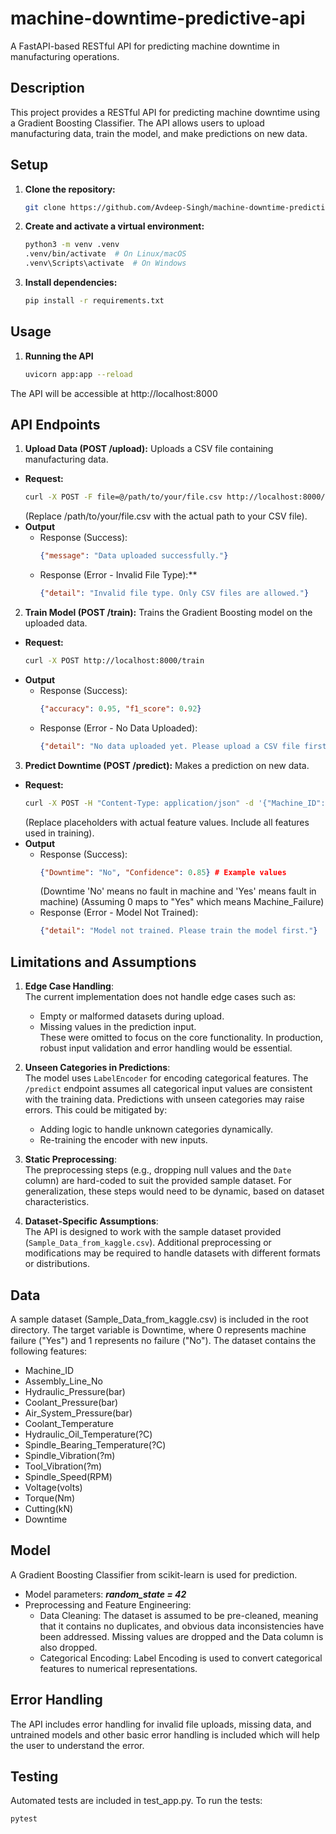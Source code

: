 # machine-downtime-predictive-api
A FastAPI-based RESTful API for predicting machine downtime in manufacturing operations.

## Description

This project provides a RESTful API for predicting machine downtime using a Gradient Boosting Classifier. The API allows users to upload manufacturing data, train the model, and make predictions on new data.

## Setup

1. **Clone the repository:**
   ```bash
   git clone https://github.com/Avdeep-Singh/machine-downtime-predictive-api
2. **Create and activate a virtual environment:**
    ```bash
    python3 -m venv .venv
    .venv/bin/activate  # On Linux/macOS
    .venv\Scripts\activate  # On Windows
3. **Install dependencies:**
    ```bash
    pip install -r requirements.txt
## Usage
1. **Running the API**
    ```bash
    uvicorn app:app --reload
The API will be accessible at http://localhost:8000

## API Endpoints
1. **Upload Data (POST /upload):**
Uploads a CSV file containing manufacturing data.
- **Request:**
    ```bash
    curl -X POST -F file=@/path/to/your/file.csv http://localhost:8000/upload
    ```
    (Replace /path/to/your/file.csv with the actual path to your CSV file).
- **Output**
   - Response (Success):
     ```json
     {"message": "Data uploaded successfully."}
   - Response (Error - Invalid File Type):**
     ```json
     {"detail": "Invalid file type. Only CSV files are allowed."}
2. **Train Model (POST /train):**
Trains the Gradient Boosting model on the uploaded data.
- **Request:**
    ```bash
    curl -X POST http://localhost:8000/train
- **Output**
   - Response (Success):
     ```json
     {"accuracy": 0.95, "f1_score": 0.92}
   - Response (Error - No Data Uploaded):
     ```json
     {"detail": "No data uploaded yet. Please upload a CSV file first."}
3. **Predict Downtime (POST /predict):**
Makes a prediction on new data.
- **Request:**
    ```bash
    curl -X POST -H "Content-Type: application/json" -d '{"Machine_ID": "Makino-L1-Unit1-2013", "Assembly_Line_No": "Shopfloor-L1", "Hydraulic_Pressure(bar)": 71.04, "Coolant_Pressure(bar)": 6.933724915, "Air_System_Pressure(bar)": 6.284964506, "Coolant_Temperature": 25.6, "Hydraulic_Oil_Temperature(?C)": 46.0, "Spindle_Bearing_Temperature(?C)": 33.4, "Spindle_Vibration(?m)": 1.291, "Tool_Vibration(?m)": 26.492, "Spindle_Speed(RPM)": 25892.0, "Voltage(volts)": 335.0, "Torque(Nm)": 24.05532601, "Cutting(kN)": 3.58}' http://localhost:8000/predict
    ```
    (Replace placeholders with actual feature values. Include all features used in training).
- **Output**
   - Response (Success):
     ```json
     {"Downtime": "No", "Confidence": 0.85} # Example values
     ```
     (Downtime 'No' means no fault in machine and 'Yes' means fault in machine)
     (Assuming 0 maps to "Yes" which means Machine_Failure)
   - Response (Error - Model Not Trained):
     ```json
     {"detail": "Model not trained. Please train the model first."}

## Limitations and Assumptions

1. **Edge Case Handling**:  
   The current implementation does not handle edge cases such as:
   - Empty or malformed datasets during upload.  
   - Missing values in the prediction input.  
   These were omitted to focus on the core functionality. In production, robust input validation and error handling would be essential.

2. **Unseen Categories in Predictions**:  
   The model uses `LabelEncoder` for encoding categorical features. The `/predict` endpoint assumes all categorical input values are consistent with the training data. Predictions with unseen categories may raise errors. This could be mitigated by:
   - Adding logic to handle unknown categories dynamically.  
   - Re-training the encoder with new inputs.  

3. **Static Preprocessing**:  
   The preprocessing steps (e.g., dropping null values and the `Date` column) are hard-coded to suit the provided sample dataset. For generalization, these steps would need to be dynamic, based on dataset characteristics.  

4. **Dataset-Specific Assumptions**:  
   The API is designed to work with the sample dataset provided (`Sample_Data_from_kaggle.csv`). Additional preprocessing or modifications may be required to handle datasets with different formats or distributions.

## Data
A sample dataset (Sample_Data_from_kaggle.csv) is included in the root directory.
The target variable is Downtime, where 0 represents machine failure ("Yes") and 1 represents no failure ("No").
The dataset contains the following features:
- Machine_ID
- Assembly_Line_No
- Hydraulic_Pressure(bar)
- Coolant_Pressure(bar)
- Air_System_Pressure(bar)
- Coolant_Temperature
- Hydraulic_Oil_Temperature(?C)
- Spindle_Bearing_Temperature(?C)
- Spindle_Vibration(?m)
- Tool_Vibration(?m)
- Spindle_Speed(RPM)
- Voltage(volts)
- Torque(Nm)
- Cutting(kN)
- Downtime

## Model
A Gradient Boosting Classifier from scikit-learn is used for prediction.
- Model parameters: 
    ***random_state = 42***
- Preprocessing and Feature Engineering:
    - Data Cleaning: The dataset is assumed to be pre-cleaned, meaning that it contains no duplicates, and obvious data inconsistencies have been addressed. Missing values are dropped and the Data column is also dropped.
    - Categorical Encoding: Label Encoding is used to convert categorical features to numerical representations.

## Error Handling
The API includes error handling for invalid file uploads, missing data, and untrained models and other basic error handling is included which will help the user to understand the error.

## Testing
Automated tests are included in test_app.py. To run the tests:
```bash
pytest
```
